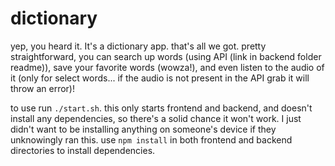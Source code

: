 # dictionary

yep, you heard it. It's a dictionary app. that's all we got. pretty straightforward, you can search up words (using API (link in backend folder readme)), save your favorite words (wowza!),
and even listen to the audio of it (only for select words... if the audio is not present in the API grab it will throw an error)!

to use run ```./start.sh```. this only starts frontend and backend, and doesn't install any dependencies, so there's a solid chance it won't work. I just didn't want to be installing
anything on someone's device if they unknowingly ran this. use ```npm install``` in both frontend and backend directories to install dependencies.
